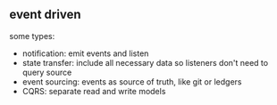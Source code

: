 ---
---
## event driven

some types:  
- notification: emit events and listen
- state transfer: include all necessary data so listeners don't need to query source
- event sourcing: events as source of truth, like git or ledgers
- CQRS: separate read and write models
